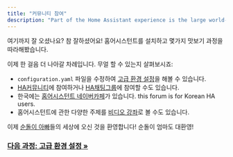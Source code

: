 ```yaml
---
title: "커뮤니티 참여"
description: "Part of the Home Assistant experience is the large world-wide community of tinkerers. Join us."
---
```


여기까지 잘 오셨나요? 참 잘하셨어요! 홈어시스턴트를 설치하고 몇가지 맛보기 과정을 따라해봤습니다.

이제 한 걸음 더 나아갈 차례입니다. 무얼 할 수 있는지 살펴보시죠:

 - `configuration.yaml` 파일을 수정하여 [고급 환경 설정](/getting-started/configuration/)을 해볼 수 있습니다.
 - [HA커뮤니티][our forums]에 참여하거나 [HA채팅그룹][our chat]에 참여할 수도 있습니다.
 - 한국에는 [홈어시스턴트 네이버카페][kr-forum]가 있습니다. this forum is for Korean HA users.
 - 홈어시스턴트에 관한 다양한 주제를 [비디오 강좌][video tutorials]로 볼 수도 있습니다.

이제 [순돌이 아빠][drama]들의 세상에 오신 것을 환영합니다! 순돌이 엄마도 대환영!

### [다음 과정: 고급 환경 설정 &raquo;](/getting-started/configuration/)

[our forums]: https://community.home-assistant.io/
[drama]: https://kin.naver.com/qna/detail.nhn?d1id=8&dirId=8110201&docId=30915370
[kr-forum]: https://cafe.naver.com/koreassistant
[our chat]: /join-chat/
[video tutorials]: https://www.youtube.com/results?search_query=home+assistant

